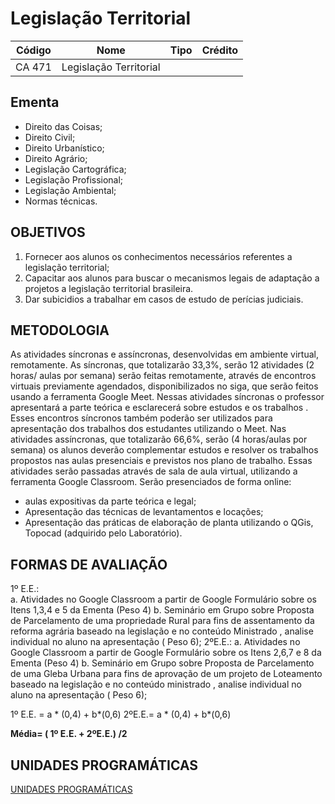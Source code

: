 # Legislação Territorial

| Código  |  Nome |Tipo  |  Crédito |
| :------------: | :------------: | :------------: | :------------: |
| CA 471  | Legislação Territorial  |   |   |


## Ementa
- Direito das Coisas;
- Direito Civil;
- Direito Urbanístico;
- Direito Agrário;
- Legislação Cartográfica;
- Legislação Profissional;
- Legislação Ambiental;
- Normas técnicas.

## OBJETIVOS
1. Fornecer aos alunos os conhecimentos necessários referentes a legislação territorial;
1. Capacitar aos alunos para buscar o mecanismos legais de adaptação a projetos a legislação territorial brasileira.
1. Dar subicidios a trabalhar em casos de estudo de perícias judiciais. 

## METODOLOGIA

As atividades síncronas e assíncronas, desenvolvidas em ambiente virtual, remotamente. As síncronas, que totalizarão 33,3%, serão 12 atividades  (2 horas/ aulas por semana) serão feitas remotamente, através de encontros virtuais previamente agendados, disponibilizados no siga, que serão feitos usando a ferramenta Google Meet. Nessas atividades síncronas o professor  apresentará a parte teórica e esclarecerá sobre estudos e os trabalhos . Esses encontros síncronos também poderão ser utilizados para apresentação dos trabalhos dos estudantes utilizando o Meet. Nas atividades assíncronas, que totalizarão 66,6%, serão  (4 horas/aulas por semana) os alunos deverão complementar estudos e resolver os trabalhos propostos nas aulas  presenciais e previstos nos plano de trabalho. Essas atividades serão passadas através de sala de aula virtual, utilizando a ferramenta Google Classroom. 
Serão presenciados de forma online:
- aulas expositivas da parte teórica  e legal;
- Apresentação das técnicas de levantamentos e locações;
- Apresentação das práticas de elaboração de planta utilizando o QGis, Topocad (adquirido pelo Laboratório).

##  FORMAS DE AVALIAÇÃO

1º E.E.:  
a.	Atividades no Google Classroom a partir de Google Formulário sobre os Itens 1,3,4 e 5 da Ementa  (Peso 4)
b.	Seminário em Grupo sobre Proposta de Parcelamento de uma propriedade Rural para fins de assentamento da reforma agrária baseado na legislação e no conteúdo Ministrado , analise individual no aluno na apresentação ( Peso 6);
2ºE.E.: 
a.	Atividades no Google Classroom a partir de Google Formulário sobre os Itens 2,6,7 e 8 da Ementa  (Peso 4)
b.	Seminário em Grupo sobre Proposta de Parcelamento de uma Gleba Urbana para fins de aprovação de um projeto de Loteamento  baseado na legislação e no conteúdo ministrado , analise individual no aluno na apresentação ( Peso 6);

1º E.E. =  a * (0,4) + b*(0,6)
2ºE.E.=  a * (0,4) + b*(0,6)

**Média= ( 1º E.E. + 2ºE.E.) /2**

## UNIDADES PROGRAMÁTICAS

[UNIDADES PROGRAMÁTICAS](http://https://1drv.ms/x/s!AjO4oAHV5BZuioozg3Ez9_Rd86UWbg?e=sxfTQx "UNIDADES PROGRAMÁTICAS")